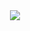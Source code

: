 <div id="header" align="center">
  <img src="https://i.ibb.co/C0t2Cwb/meow-xyo-xyo.png">
 
<!--
**KavehLatte/KavehLatte** is a ✨ _special_ ✨ repository because its `README.md` (this file) appears on your GitHub profile.
